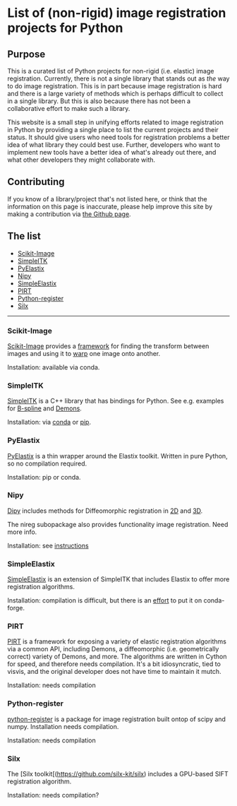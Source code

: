 # List of (non-rigid) image registration projects for Python


## Purpose

This is a curated list of Python projects for non-rigid (i.e. elastic)
image registration. Currently, there is not a single library that stands
out as *the* way to do image registration. This is in part because image
registration is hard and there is a large variety of methods which is
perhaps difficult to collect in a single library. But this is also
because there has not been a collaborative effort to make such a
library.

This website is a small step in unifying efforts related to image
registration in Python by providing a single place to list the current
projects and their status. It should give users who need tools for
registration problems a better idea of what library they could best
use. Further, developers who want to implement new tools have a better
idea of what's already out there, and what other developers they might
collaborate with.


## Contributing

If you know of a library/project that's not listed here, or think that
the information on this page is inaccurate, please help improve this
site by making a contribution via
[the Github page](https://github.com/pyimreg/pyimreg.github.com).


## The list

* <a href='#scikit-image'>Scikit-Image</a>
* <a href='#simpleitk'>SimpleITK</a>
* <a href='#pyelastix'>PyElastix</a>
* <a href='#nipy'>Nipy</a>
* <a href='#simpleElastix'>SimpleElastix</a>
* <a href='#pirt'>PIRT</a>
* <a href='#python-register'>Python-register</a>
* <a href='#silx'>Silx</a>


----

### Scikit-Image

[Scikit-Image](http://scikit-image.org) provides a
[framework](http://scikit-image.org/docs/stable/api/skimage.transform.html)
for finding the transform between images and using it to
[warp](http://scikit-image.org/docs/stable/api/skimage.transform.html#warp)
one image onto another.

Installation: available via conda.


### SimpleITK

[SimpleITK](https://github.com/SimpleITK/SimpleITK) is a C++ library
that has bindings for Python. See e.g. examples for
[B-spline](https://github.com/SimpleITK/SimpleITK/blob/master/Examples/Python/ImageRegistrationMethodBSpline1.py)
and [Demons](https://github.com/SimpleITK/SimpleITK/blob/master/Examples/Python/DemonsRegistration1.py).

Installation: via [conda](https://anaconda.org/SimpleITK/simpleitk) or
[pip](https://pypi.python.org/pypi/SimpleITK).


### PyElastix

[PyElastix](https://github.com/almarklein/pyelastix) is a thin wrapper around
the Elastix toolkit. Written in pure Python, so no compilation required.

Installation: pip or conda.


### Nipy

[Dipy](http://nipy.org/dipy/) includes methods for Diffeomorphic registration in
[2D](http://nipy.org/dipy/examples_built/syn_registration_2d.html)
and [3D](http://nipy.org/dipy/examples_built/syn_registration_3d.html).

The nireg subopackage also provides functionality image registration.
Need more info.

Installation: see [instructions](http://nipy.org/nipy/users/installation.html)


### SimpleElastix

[SimpleElastix](https://simpleelastix.github.io/) is an extension of SimpleITK
that includes Elastix to offer more registration algorithms.

Installation: compilation is difficult, but there is an
[effort](https://github.com/conda-forge/staged-recipes/pull/324) to put it
on conda-forge.


### PIRT

[PIRT](https://bitbucket.org/almarklein/pirt) is a framework for exposing
a variety of elastic registration algorithms via a common API, including
Demons, a diffeomorphic (i.e. geometrically correct) variety of  Demons, and
more. The algorithms are written in Cython for speed, and therefore needs
compilation. It's a bit idiosyncratic, tied to visvis, and the original
developer does not have time to maintain it mutch.

Installation: needs compilation


### Python-register

[python-register](https://github.com/pyimreg/python-register) is a package
for image registration built ontop of scipy and numpy. Installation needs
compilation.

Installation: needs compilation


### Silx

The [Silx toolkit[(https://github.com/silx-kit/silx) includes a GPU-based
SIFT registration algorithm.

Installation: needs compilation?

